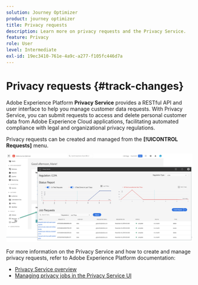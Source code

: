 ```yaml
---
solution: Journey Optimizer
product: journey optimizer
title: Privacy requests
description: Learn more on privacy requests and the Privacy Service.
feature: Privacy
role: User
level: Intermediate
exl-id: 19ec3410-761e-4a9c-a277-f105fc446d7a
---
```

# Privacy requests {#track-changes}

Adobe Experience Platform **Privacy Service** provides a RESTful API and user interface to help you manage customer data requests. With Privacy Service, you can submit requests to access and delete personal customer data from Adobe Experience Cloud applications, facilitating automated compliance with legal and organizational privacy regulations.

Privacy requests can be created and managed from the **[!UICONTROL Requests]** menu.

![](assets/requests.png)

For more information on the Privacy Service and how to create and manage privacy requests, refer to Adobe Experience Platform documentation:

* [Privacy Service overview](https://experienceleague.adobe.com/docs/experience-platform/privacy/home.html)
* [Managing privacy jobs in the Privacy Service UI](https://experienceleague.adobe.com/docs/experience-platform/privacy/ui/user-guide.html)
